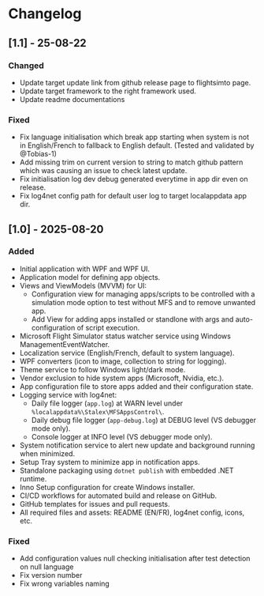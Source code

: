 # Changelog

## [1.1] - 25-08-22

### Changed

- Update target update link from github release page to flightsimto page.
- Update target framework to the right framework used.
- Update readme documentations

### Fixed

- Fix language initialisation which break app starting when system is not in English/French to fallback to English default. (Tested and validated by @Tobias-1)
- Add missing trim on current version to string to match github pattern which was causing an issue to check latest update.
- Fix initialisation log dev debug generated everytime in app dir even on release.
- Fix log4net config path for default user log to target localappdata app dir.

## [1.0] - 2025-08-20

### Added

- Initial application with WPF and WPF UI.
- Application model for defining app objects.
- Views and ViewModels (MVVM) for UI:
  - Configuration view for managing apps/scripts to be controlled with a simulation mode option to test without MFS and to remove unwanted app.
  - Add View for adding apps installed or standlone with args and auto-configuration of script execution.
- Microsoft Flight Simulator status watcher service using Windows ManagementEventWatcher.
- Localization service (English/French, default to system language).
- WPF converters (icon to image, collection to string for logging).
- Theme service to follow Windows light/dark mode.
- Vendor exclusion to hide system apps (Microsoft, Nvidia, etc.).
- App configuration file to store apps added and their configuration state.
- Logging service with log4net:
  - Daily file logger (`app.log`) at WARN level under `%localappdata%\Stalex\MFSAppsControl\`.
  - Daily debug file logger (`app-debug.log`) at DEBUG level (VS debugger mode only).
  - Console logger at INFO level (VS debugger mode only).
- System notification service to alert new update and background running when minimized.
- Setup Tray system to minimize app in notification apps.
- Standalone packaging using `dotnet publish` with embedded .NET runtime.
- Inno Setup configuration for create Windows installer.
- CI/CD workflows for automated build and release on GitHub.
- GitHub templates for issues and pull requests.
- All required files and assets: README (EN/FR), log4net config, icons, etc.

### Fixed

- Add configuration values null checking initialisation after test detection on null language
- Fix version number
- Fix wrong variables naming
